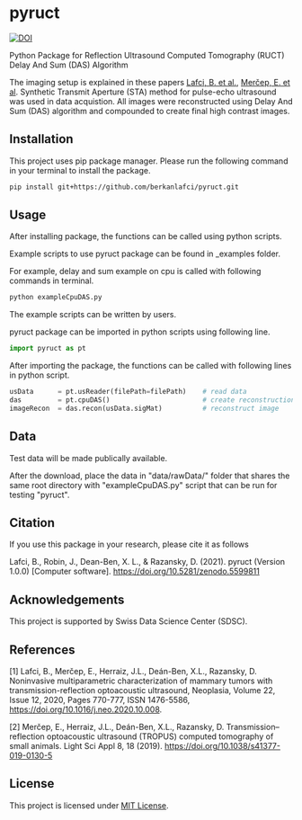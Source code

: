 pyruct
=======================================================

[![DOI](https://zenodo.org/badge/DOI/10.5281/zenodo.5599811.svg)](https://doi.org/10.5281/zenodo.5599811)

Python Package for Reflection Ultrasound Computed Tomography (RUCT) Delay And Sum (DAS) Algorithm

The imaging setup is explained in these papers [Lafci, B. et al.](https://www.sciencedirect.com/science/article/pii/S1476558620301639), [Merčep, E. et al](https://www.nature.com/articles/s41377-019-0130-5). Synthetic Transmit Aperture (STA) method for pulse-echo ultrasound was used in data acquistion. All images were reconstructed using Delay And Sum (DAS) algorithm and compounded to create final high contrast images.

Installation
-------------------------------------------------------
This project uses pip package manager. Please run the following command in your terminal to install the package.
```bash
pip install git+https://github.com/berkanlafci/pyruct.git
```

Usage
-------------------------------------------------------
After installing package, the functions can be called using python scripts.

Example scripts to use pyruct package can be found in _examples folder.

For example, delay and sum example on cpu is called with following commands in terminal.
```bash
python exampleCpuDAS.py
```
The example scripts can be written by users.

pyruct package can be imported in python scripts using following line.
```python
import pyruct as pt
```
After importing the package, the functions can be called with following lines in python script.
```python
usData      = pt.usReader(filePath=filePath) 	# read data
das         = pt.cpuDAS()                      	# create reconstruction object
imageRecon  = das.recon(usData.sigMat)         	# reconstruct image
```

Data
-------------------------------------------------------
Test data will be made publically available.

After the download, place the data in "data/rawData/" folder that shares the same root directory with "exampleCpuDAS.py" script that can be run for testing "pyruct".

Citation
-------------------------------------------------------
If you use this package in your research, please cite it as follows

Lafci, B., Robin, J., Dean-Ben, X. L., & Razansky, D. (2021). pyruct (Version 1.0.0) [Computer software]. https://doi.org/10.5281/zenodo.5599811

Acknowledgements
-------------------------------------------------------
This project is supported by Swiss Data Science Center (SDSC).

References
-------------------------------------------------------
[1] Lafci, B., Merčep, E., Herraiz, J.L., Deán-Ben, X.L., Razansky, D. Noninvasive multiparametric characterization of mammary tumors with transmission-reflection optoacoustic ultrasound, Neoplasia, Volume 22, Issue 12, 2020, Pages 770-777, ISSN 1476-5586, https://doi.org/10.1016/j.neo.2020.10.008.

[2] Merčep, E., Herraiz, J.L., Deán-Ben, X.L., Razansky, D. Transmission–reflection optoacoustic ultrasound (TROPUS) computed tomography of small animals. Light Sci Appl 8, 18 (2019). https://doi.org/10.1038/s41377-019-0130-5

License
-------------------------------------------------------
This project is licensed under [MIT License](https://mit-license.org/).
